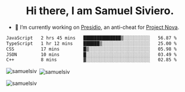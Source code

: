 <h1 align="center">Hi there, I am Samuel Siviero.</h1>

- 🔭 I’m currently working on [Presidio](https://presidio.ac), an anti-cheat for [Project Nova](https://discord.gg/novafn).

<!--START_SECTION:waka-->

```txt
JavaScript   2 hrs 45 mins   ██████████████▒░░░░░░░░░░   56.87 %
TypeScript   1 hr 12 mins    ██████▒░░░░░░░░░░░░░░░░░░   25.00 %
CSS          17 mins         █▒░░░░░░░░░░░░░░░░░░░░░░░   05.98 %
JSON         10 mins         █░░░░░░░░░░░░░░░░░░░░░░░░   03.49 %
C++          8 mins          ▓░░░░░░░░░░░░░░░░░░░░░░░░   02.85 %
```

<!--END_SECTION:waka-->

<p><img align="left" src="https://github-readme-stats.vercel.app/api/top-langs?username=samuelsiv&show_icons=true&locale=en&layout=compact&theme=radical" alt="samuelsiv" /></p>

<p>&nbsp;<img align="center" src="https://github-readme-stats.vercel.app/api?username=samuelsiv&show_icons=true&locale=en&theme=radical" alt="samuelsiv" /></p>
<p align="left"> <img src="https://komarev.com/ghpvc/?username=samuelsiv&label=Profile%20views&color=0e75b6&style=flat" alt="samuelsiv" /> </p>
